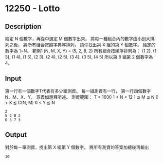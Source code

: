 # 12250 - Lotto

## Description
給定 N 個數字，再從中選定 M 個數字出來。
將每一種組合內的數字由小到大排列之後，
將所有組合按照字典序排列，
請你找出第 X 組的第 Y 個數字。
給定的數字為 1~N。
範例1 (N, M, X, Y) = (5, 2, 8, 2)
所有組合按順序排列為：
(1 2), (1 3), (1 4), (1 5), (2 3), (2 4), (2 5), (3 4), (3 5), (4 5)
所以第 8 組第 2 個數字為 4。

## Input
第一行有一個數字T代表有多少組測資。
每一組測資有一行，
第一行四個數字 N、M、X、Y，
意義如題目所述。
測資範圍：
T < 1000
1 < N < 12
1 ≦ M ≦ N
0 < X ≦ C(N, M)
0 < Y ≦ N
```
2
5 2 8 2
6 3 7 3
```

## Output
對於每一筆測資，找出第 X 組第 Y 個數字。
將所有測資的答案加總後再輸出
```
10
```
